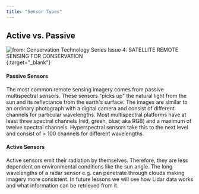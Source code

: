 ```yaml
---
title: "Sensor Types"
---
```



## Active vs. Passive

![from: Conservation Technology Series Issue 4: SATELLITE REMOTE SENSING FOR CONSERVATION](https://www.researchgate.net/profile/Aurelie_Shapiro/publication/324537528/figure/fig3/AS:631598739365924@1527596282701/The-difference-between-four-major-types-of-remote-sensors-passive-sensors.png){:target="_blank"}


#### Passive Sensors

The most common remote sensing imagery comes from passive multispectral sensors. These sensors "picks up" the natural light from the
sun and its reflectance from the earth's surface.
The images are similar to an ordinary photograph with a digital camera and consist of different channels for particular wavelengths.
Most multispectral platforms have at least three spectral channels (red, green, blue; aka RGB) and a maximum of twelve spectral channels. 
Hyperspectral sensors take this to the next level and consist of > 100 channels for different wavelengths.


#### Active Sensors

Active sensors emit their radiation by themselves. Therefore, they are less dependent on environmental conditions like the sun angle.
The long wavelengths of a radar sensor e.g. can penetrate through clouds making imagery more consistent.
In future lessons we will see how Lidar data works and what information can be retrieved from it.

